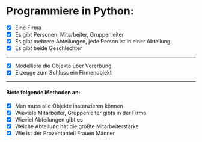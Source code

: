 Programmiere in Python:
====

- [x] Eine Firma
- [x] Es gibt Personen, Mitarbeiter, Gruppenleiter
- [x] Es gibt mehrere Abteilungen, jede Person ist in einer Abteilung
- [x] Es gibt beide Geschlechter

----

- [x] Modelliere die Objekte über Vererbung
- [x] Erzeuge zum Schluss ein Firmenobjekt

----

#### Biete folgende Methoden an:

- [x] Man muss alle Objekte instanzieren können
- [x] Wieviele Mitarbeiter, Gruppenleiter gibts in der Firma
- [x] Wieviel Abteilungen gibt es
- [x] Welche Abteilung hat die größte Mitarbeiterstärke
- [x] Wie ist der Prozentanteil Frauen Männer
